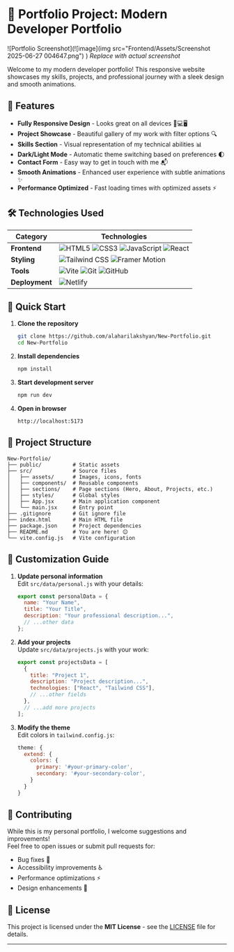 # 🚀 Portfolio Project: Modern Developer Portfolio

![Portfolio Screenshot](![image](img src="Frontend/Assets/Screenshot 2025-06-27 004647.png")
) *Replace with actual screenshot*

Welcome to my modern developer portfolio! This responsive website showcases my skills, projects, and professional journey with a sleek design and smooth animations.

## 🌟 Features

- **Fully Responsive Design** - Looks great on all devices 📱💻🖥️
- **Project Showcase** - Beautiful gallery of my work with filter options 🔍
- **Skills Section** - Visual representation of my technical abilities 📊
- **Dark/Light Mode** - Automatic theme switching based on preferences 🌓
- **Contact Form** - Easy way to get in touch with me 📬
- **Smooth Animations** - Enhanced user experience with subtle animations ✨
- **Performance Optimized** - Fast loading times with optimized assets ⚡

## 🛠️ Technologies Used

| Category        | Technologies                                                                 |
|-----------------|------------------------------------------------------------------------------|
| **Frontend**    | ![HTML5](https://img.shields.io/badge/-HTML5-E34F26?logo=html5&logoColor=white) ![CSS3](https://img.shields.io/badge/-CSS3-1572B6?logo=css3&logoColor=white) ![JavaScript](https://img.shields.io/badge/-JavaScript-F7DF1E?logo=javascript&logoColor=black) ![React](https://img.shields.io/badge/-React-61DAFB?logo=react&logoColor=black) |
| **Styling**     | ![Tailwind CSS](https://img.shields.io/badge/-Tailwind_CSS-38B2AC?logo=tailwind-css&logoColor=white) ![Framer Motion](https://img.shields.io/badge/-Framer_Motion-0055FF?logo=framer&logoColor=white) |
| **Tools**       | ![Vite](https://img.shields.io/badge/-Vite-646CFF?logo=vite&logoColor=white) ![Git](https://img.shields.io/badge/-Git-F05032?logo=git&logoColor=white) ![GitHub](https://img.shields.io/badge/-GitHub-181717?logo=github&logoColor=white) |
| **Deployment**  | ![Netlify](https://img.shields.io/badge/-Netlify-00C7B7?logo=netlify&logoColor=white) |

## 🚀 Quick Start

1. **Clone the repository**
   ```bash
   git clone https://github.com/alaharilakshyan/New-Portfolio.git
   cd New-Portfolio
   ```

2. **Install dependencies**
   ```bash
   npm install
   ```

3. **Start development server**
   ```bash
   npm run dev
   ```

4. **Open in browser**
   ```
   http://localhost:5173
   ```

## 📂 Project Structure

```
New-Portfolio/
├── public/          # Static assets
├── src/             # Source files
│   ├── assets/      # Images, icons, fonts
│   ├── components/  # Reusable components
│   ├── sections/    # Page sections (Hero, About, Projects, etc.)
│   ├── styles/      # Global styles
│   ├── App.jsx      # Main application component
│   └── main.jsx     # Entry point
├── .gitignore       # Git ignore file
├── index.html       # Main HTML file
├── package.json     # Project dependencies
├── README.md        # You are here! 😊
└── vite.config.js   # Vite configuration
```

## 📝 Customization Guide

1. **Update personal information**  
   Edit `src/data/personal.js` with your details:
   ```javascript
   export const personalData = {
     name: "Your Name",
     title: "Your Title",
     description: "Your professional description...",
     // ...other data
   };
   ```

2. **Add your projects**  
   Update `src/data/projects.js` with your work:
   ```javascript
   export const projectsData = [
     {
       title: "Project 1",
       description: "Project description...",
       technologies: ["React", "Tailwind CSS"],
       // ...other fields
     },
     // ...add more projects
   ];
   ```

3. **Modify the theme**  
   Edit colors in `tailwind.config.js`:
   ```javascript
   theme: {
     extend: {
       colors: {
         primary: '#your-primary-color',
         secondary: '#your-secondary-color',
       }
     }
   }
   ```

## 🤝 Contributing

While this is my personal portfolio, I welcome suggestions and improvements!  
Feel free to open issues or submit pull requests for:

- Bug fixes 🐛
- Accessibility improvements ♿
- Performance optimizations ⚡
- Design enhancements 🎨

## 📜 License

This project is licensed under the **MIT License** - see the [LICENSE](LICENSE) file for details.

---
